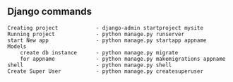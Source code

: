 ## Django commands
    Creating project 			- django-admin startproject mysite
	Running project 			- python manage.py runserver
	start New app 				- python manage.py startapp appname
	Models
		create db instance 		- python manage.py migrate
		for appname				- python manage.py makemigrations appname
	shell						- python manage.py shell
	Create Super User			- python manage.py createsuperuser 